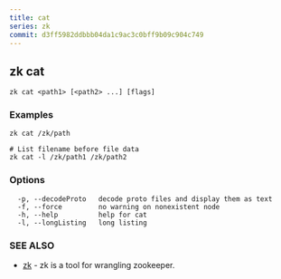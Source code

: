 ```yaml
---
title: cat
series: zk
commit: d3ff5982ddbbb04da1c9ac3c0bff9b09c904c749
---
```

## zk cat



```
zk cat <path1> [<path2> ...] [flags]
```

### Examples

```
zk cat /zk/path

# List filename before file data
zk cat -l /zk/path1 /zk/path2
```

### Options

```
  -p, --decodeProto   decode proto files and display them as text
  -f, --force         no warning on nonexistent node
  -h, --help          help for cat
  -l, --longListing   long listing
```

### SEE ALSO

* [zk](../)	 - zk is a tool for wrangling zookeeper.

